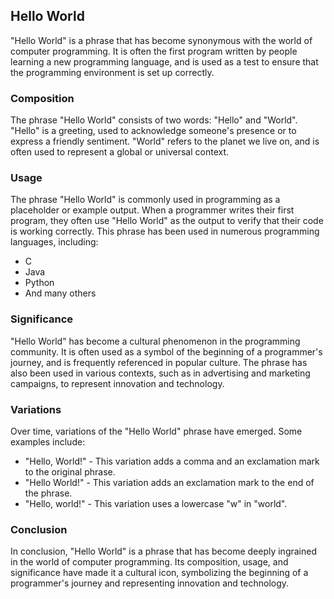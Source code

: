 ## **Hello World**

"Hello World" is a phrase that has become synonymous with the world of computer programming. It is often the first program written by people learning a new programming language, and is used as a test to ensure that the programming environment is set up correctly.

### Composition

The phrase "Hello World" consists of two words: "Hello" and "World". "Hello" is a greeting, used to acknowledge someone's presence or to express a friendly sentiment. "World" refers to the planet we live on, and is often used to represent a global or universal context.

### Usage

The phrase "Hello World" is commonly used in programming as a placeholder or example output. When a programmer writes their first program, they often use "Hello World" as the output to verify that their code is working correctly. This phrase has been used in numerous programming languages, including:

* C
* Java
* Python
* And many others

### Significance

"Hello World" has become a cultural phenomenon in the programming community. It is often used as a symbol of the beginning of a programmer's journey, and is frequently referenced in popular culture. The phrase has also been used in various contexts, such as in advertising and marketing campaigns, to represent innovation and technology.

### Variations

Over time, variations of the "Hello World" phrase have emerged. Some examples include:

* "Hello, World!" - This variation adds a comma and an exclamation mark to the original phrase.
* "Hello World!" - This variation adds an exclamation mark to the end of the phrase.
* "Hello, world!" - This variation uses a lowercase "w" in "world".

### Conclusion

In conclusion, "Hello World" is a phrase that has become deeply ingrained in the world of computer programming. Its composition, usage, and significance have made it a cultural icon, symbolizing the beginning of a programmer's journey and representing innovation and technology.
